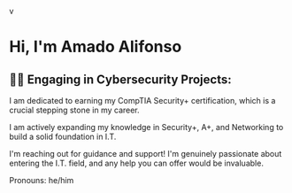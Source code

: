  v  
<h1>Hi, I'm Amado Alifonso</h1>

<h2>👨‍💻 Engaging in Cybersecurity Projects:</h2>

<p> I am dedicated to earning my CompTIA Security+ certification, which is a crucial stepping stone in my career.</p>
<p> I am actively expanding my knowledge in Security+, A+, and Networking to build a solid foundation in I.T.</p>
<p> I'm reaching out for guidance and support! I'm genuinely passionate about entering the I.T. field, and any help you can offer would be invaluable.</p>
<p> Pronouns: he/him</p>


